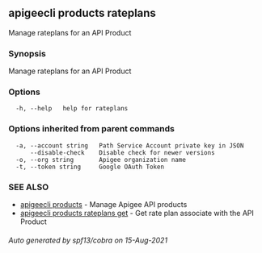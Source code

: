 ## apigeecli products rateplans

Manage rateplans for an API Product

### Synopsis

Manage rateplans for an API Product

### Options

```
  -h, --help   help for rateplans
```

### Options inherited from parent commands

```
  -a, --account string   Path Service Account private key in JSON
      --disable-check    Disable check for newer versions
  -o, --org string       Apigee organization name
  -t, --token string     Google OAuth Token
```

### SEE ALSO

* [apigeecli products](apigeecli_products.md)	 - Manage Apigee API products
* [apigeecli products rateplans get](apigeecli_products_rateplans_get.md)	 - Get rate plan associate with the API Product

###### Auto generated by spf13/cobra on 15-Aug-2021
